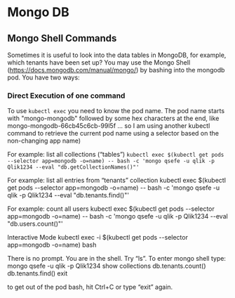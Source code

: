  # Mongo DB
 
## Mongo Shell Commands
Sometimes it is useful to look into the data tables in MongoDB, for example, which tenants have been set up? You may use the Mongo 
Shell (https://docs.mongodb.com/manual/mongo/) by bashing into the mongodb pod. You have two ways:

### Direct Execution of one command

To use `kubectl exec` you need to know the pod name. The pod name starts with "mongo-mongodb" followed by some hex characters at 
the end, like mongo-mongodb-66cb45c6cb-99l5f ... so I am using another kubectl command to retrieve the current pod name using a 
selector based on the non-changing app name)

For example: list all collections (“tables”)
`kubectl exec $(kubectl get pods --selector app=mongodb -o=name) -- bash -c 'mongo qsefe -u qlik -p Qlik1234 --eval "db.getCollectionNames()"'`

For example: list all entries from “tenants” collection
kubectl exec $(kubectl get pods --selector app=mongodb -o=name) -- bash -c 'mongo qsefe -u qlik -p Qlik1234 --eval "db.tenants.find()"'

For example: count all users
kubectl exec $(kubectl get pods --selector app=mongodb -o=name) -- bash -c 'mongo qsefe -u qlik -p Qlik1234 --eval "db.users.count()"'

Interactive Mode
kubectl exec -i $(kubectl get pods --selector app=mongodb -o=name) bash

There is no prompt. You are in the shell. Try “ls”. To enter mongo shell type:
mongo qsefe -u qlik -p Qlik1234
show collections
db.tenants.count()
db.tenants.find()
exit

to get out of the pod bash, hit Ctrl+C or type “exit” again.
